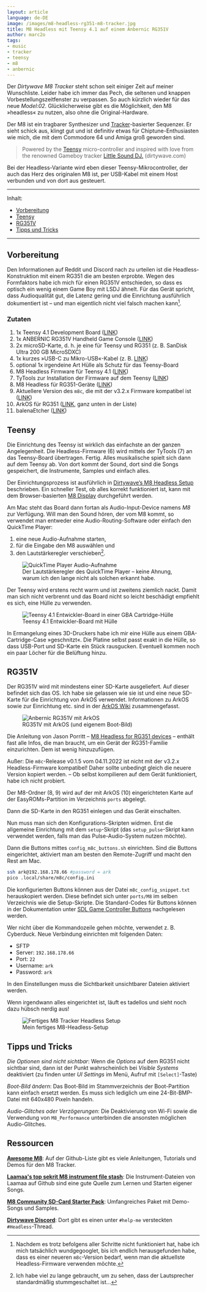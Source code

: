 ```yaml
---
layout: article
language: de-DE
image: /images/m8-headless-rg351-m8-tracker.jpg
title: M8 Headless mit Teensy 4.1 auf einem Anbernic RG351V
author: marc2o
tags:
- music
- tracker
- teensy
- m8
- anbernic
---
```


Der _Dirtywave M8 Tracker_ steht schon seit einiger Zeit auf meiner Wunschliste. Leider habe ich immer das Pech, die seltenen und knappen Vorbestellungs­zeitfenster zu verpassen. So auch kürzlich wieder für das neue _Model:02_. Glücklicherweise gibt es die Möglichkeit, den M8 »headless« zu nutzen, also ohne die Original-Hardware.

<!-- more -->

Der M8 ist ein tragbarer Synthesizer und [Tracker](https://en.wikipedia.org/wiki/Music_tracker)-basierter Sequenzer. Er sieht schick aus, klingt gut und ist definitiv etwas für Chiptune-Enthusiasten wie mich, die mit dem Commodore 64 und Amiga groß geworden sind.

> Powered by the [Teensy](https://www.pjrc.com/teensy/) micro-controller and inspired with love from the renowned Gameboy tracker [Little Sound DJ.](https://www.littlesounddj.com) (dirtywave.com)

Bei der Headless-Variante wird eben dieser Teensy-Mikrocontroller, der auch das Herz des originalen M8 ist, per USB-Kabel mit einem Host verbunden und von dort aus gesteuert.

---

Inhalt:

- [Vorbereitung](#vorbereitung)
- [Teensy](#teensy)
- [RG351V](#rg351v)
- [Tipps und Tricks](#tipps-und-tricks)

---

## Vorbereitung

Den Informationen auf Reddit und Discord nach zu urteilen ist die Headless-Konstruktion mit einem RG351 die am besten erprobte. Wegen des Formfaktors habe ich mich für einen RG351V entschieden, so dass es optisch ein wenig einem Game Boy mit LSDJ ähnelt. Für das Gerät spricht, dass Audioqualität gut, die Latenz gering und die Einrichtung ausführlich dokumentiert ist – und man eigentlich nicht viel falsch machen kann[^1].

### Zutaten

1. 1x Teensy 4.1 Development Board ([LINK](https://www.pjrc.com/store/teensy41.html))
2. 1x ANBERNIC RG351V Handheld Game Console ([LINK](https://anbernic.com/products/anbernic-new-rg351v?variant=40986761298084))
3. 2x microSD-Karte, d. h. je eine für Teensy und RG351 (z. B. SanDisk Ultra 200 GB MicroSDXC)
4. 1x kurzes »USB-C zu Mikro-USB«-Kabel (z. B. [LINK](https://a.aliexpress.com/_EvBSCHX))
5. optional 1x irgendeine Art Hülle als Schutz für das Teensy-Board
6. M8 Headless Firmware für Teensy 4.1 ([LINK](https://github.com/Dirtywave/M8HeadlessFirmware))
7. TyTools zur Installation der Firmware auf dem Teensy ([LINK](https://github.com/Koromix/tytools/releases))
8. M8 Headless für RG351-Geräte ([LINK](https://github.com/jasonporritt/rg351_m8c))
9. Aktuellere Version des `m8c`, die mit der v3.2.x Firmware kompatibel ist ([LINK](https://www.reddit.com/r/RG351/comments/14ruu4t/comment/kiky0it/))
10. ArkOS für RG351 ([LINK](https://github.com/christianhaitian/arkos/wiki), ganz unten in der Liste)
11. balenaEtcher ([LINK](https://etcher.balena.io/))

## Teensy

Die Einrichtung des Teensy ist wirklich das einfachste an der ganzen Angelegenheit. Die Headless-Firmware (6) wird mittels der TyTools (7) an das Teensy-Board übertragen. Fertig. Alles musikalische spielt sich dann auf dem Teensy ab. Von dort kommt der Sound, dort sind die Songs gespeichert, die Instrumente, Samples und einfach alles.

Der Einrichtungs&shy;prozess ist ausführlich in [Dirtywave’s M8 Headless Setup](https://github.com/DirtyWave/M8Docs/blob/main/docs/M8HeadlessSetup.md) beschrieben. Ein schneller Test, ob alles korrekt funktioniert ist, kann mit dem Browser-basierten [M8 Display](https://derkyjadex.github.io/M8WebDisplay/) durchgeführt werden.

Am Mac steht das Board dann fortan als Audio-Input-Device namens _M8_ zur Verfügung. Will man den Sound hören, der vom M8 kommt, so verwendet man entweder eine Audio-Routing-Software oder einfach den QuickTime Player:

1. eine neue Audio-Aufnahme starten,
2. für die Eingabe den M8 auswählen und
3. den Lautstärkeregler verschieben[^2].

<figure>
<img src="/images/m8-headless-rg351-quicktime-player.png" alt="QuickTime Player Audio-Aufnahme">
<figcaption>Der Lautstärkeregler des QuickTime Player – keine Ahnung, warum ich den lange nicht als solchen erkannt habe.</figcaption>
</figure>

Der Teensy wird erstens recht warm und ist zweitens ziemlich nackt. Damit man sich nicht verbrennt und das Board nicht so leicht beschädigt empfiehlt es sich, eine Hülle zu verwenden.

<figure>
<img src="/images/m8-headless-rg351-teensy.jpg" alt="Teensy 4.1 Entwickler-Board in einer GBA Cartridge-Hülle">
<figcaption>Teensy 4.1 Entwickler-Board mit Hülle</figcaption>
</figure>

In Ermangelung eines 3D-Druckers habe ich mir eine Hülle aus einem GBA-Cartridge-Case »geschnitzt«. Die Platine selbst passt exakt in die Hülle, so dass USB-Port und SD-Karte ein Stück rausgucken. Eventuell kommen noch ein paar Löcher für die Belüftung hinzu.

## RG351V

Der RG351V wird mit mindestens einer SD-Karte ausgeliefert. Auf dieser befindet sich das OS. Ich habe sie gelassen wie sie ist und eine neue SD-Karte für die Einrichtung von ArkOS verwendet. Informationen zu ArkOS sowie zur Einrichtung etc. sind in der [ArkOS Wiki](https://github.com/christianhaitian/arkos/wiki) zusammengefasst.

<figure>
<img src="/images/m8-headless-rg351v-arkos.jpg" alt="Anbernic RG351V mit ArkOS">
<figcaption>RG351V mit ArkOS (und eigenem Boot-Bild)</figcaption>
</figure>

Die Anleitung von Jason Porritt – [M8 Headless for RG351 devices](https://github.com/jasonporritt/rg351_m8c) – enthält fast alle Infos, die man braucht, um ein Gerät der RG351-Familie einzurichten. Dem ist wenig hinzuzufügen.

Außer: Die `m8c`-Release v0.1.5 vom 04.11.2022 ist nicht mit der v3.2.x Headless-Firmware kompatibel! Daher sollte unbedingt gleich die neuere Version kopiert werden. – Ob selbst kompilieren auf dem Gerät funktioniert, habe ich nicht probiert.

Der M8-Ordner (8, 9) wird auf der mit ArkOS (10) eingerichteten Karte auf der EasyROMs-Partition im Verzeichnis `ports` abgelegt.

Dann die SD-Karte in den RG351 einlegen und das Gerät einschalten.

Nun muss man sich den Konfigurations-Skripten widmen. Erst die allgemeine Einrichtung mit dem `setup`-Skript (das `setup_pulse`-Skript kann verwendet werden, falls man das Pulse-Audio-System nutzen möchte).

Dann die Buttons mittes `config_m8c_buttons.sh` einrichten. Sind die Buttons eingerichtet, aktiviert man am besten den Remote-Zugriff und macht den Rest am Mac.

```bash
ssh ark@192.168.178.66 #password = ark
pico .local/share/m8c/config.ini
```

Die konfigurierten Buttons können aus der Datei `m8c_config_snippet.txt` herauskopiert werden. Diese befindet sich unter `ports/M8` im selben Verzeichnis wie die Setup-Skripte. Die Standard-Codes für Buttons können in der Dokumentation unter [SDL Game Controller Buttons](https://wiki.libsdl.org/SDL2/SDL_GameControllerButton) nachgelesen werden.

Wer nicht über die Kommandozeile gehen möchte, verwendet z. B. Cyberduck. Neue Verbindung einrichten mit folgenden Daten:

- SFTP
- Server: `192.168.178.66`
- Port: `22`
- Username: `ark`
- Password: `ark`

In den Einstellungen muss die Sichtbarkeit unsichtbarer Dateien aktiviert werden.

Wenn irgendwann alles eingerichtet ist, läuft es tadellos und sieht noch dazu hübsch nerdig aus!

<figure>
<img src="/images/m8-headless-rg351-m8-tracker.jpg" alt="Fertiges M8 Tracker Headless Setup">
<figcaption>Mein fertiges M8-Headless-Setup</figcaption>
</figure>

## Tipps und Tricks

_Die Optionen sind nicht sichtbar_: Wenn die _Options_ auf dem RG351 nicht sichtbar sind, dann ist der Punkt wahrscheinlich bei _Visible Systems_ deaktiviert (zu finden unter _UI Settings_ im Menü, Aufruf mit `[Select]`-Taste)

_Boot-Bild ändern_: Das Boot-Bild im Stammverzeichnis der Boot-Partition kann einfach ersetzt werden. Es muss sich lediglich um eine 24-Bit-BMP-Datei mit 640x480 Pixeln handeln.

_Audio-Glitches oder Verzögerungen_: Die Deaktivierung von Wi-Fi sowie die Verwendung von `M8_Performance` unterbinden die ansonsten möglichen Audio-Glitches.

## Ressourcen

**[Awesome M8](https://github.com/v3rm0n/awesome-m8)**: Auf der Github-Liste gibt es viele Anleitungen, Tutorials und Demos für den M8 Tracker.

**[Laamaa's top sekrit M8 instrument file stash](https://github.com/laamaa/m8i)**: Die Instrument-Dateien von Laamaa auf Github sind eine gute Quelle zum Lernen und Starten eigener Songs.

**[M8 Community SD-Card Starter Pack](https://ia802505.us.archive.org/1/items/ChipmusicResources/)**: Umfangreiches Paket mit Demo-Songs und Samples.

**[Dirtywave Discord](https://discord.gg/WEavjFNYHh)**: Dort gibt es einen unter `#help-me` versteckten `#Headless`-Thread.

[^1]: Nachdem es trotz befolgens aller Schritte nicht funktioniert hat, habe ich mich tatsächlich wundgegooglet, bis ich endlich herausgefunden habe, dass es einer neueren `m8c`-Version bedarf, wenn man die aktuellste Headless-Firmware verwenden möchte.

[^2]: Ich habe viel zu lange gebraucht, um zu sehen, dass der Lautsprecher standardmäßig stummgeschaltet ist…
